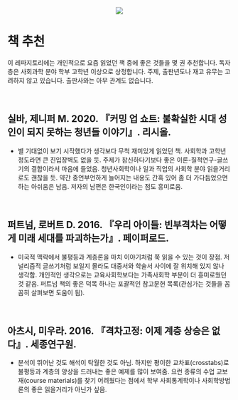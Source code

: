 <p align="center">
  <img src="https://github.com/hxk271/IntMedStats/blob/main/sb1.jpg">
</p>

# 책 추천

이 레파지토리에는 개인적으로 요즘 읽었던 책 중에 좋은 것들을 몇 권 추천합니다. 독자층은 사회과학 분야 학부 고학년 이상으로 상정합니다. 주제, 출판년도나 재고 유무는 고려하지 않고 있습니다. 출판사와는 아무 관계도 없습니다.


<br/>

## 실바,  제니퍼 M. 2020. 『커밍 업 쇼트: 불확실한 시대 성인이 되지 못하는 청년들 이야기』. 리시올.

- 별 기대없이 보기 시작했다가 생각보다 무척 재미있게 읽었던 책. 사회학과 고학년 정도라면 큰 진입장벽도 없을 듯. 주제가 참신하다기보다 좋은 이론-질적연구-글쓰기의 결합이라서 마음에 들었음. 청년사회학이나 일과 직업의 사회학 분야 읽을거리로도 괜찮을 듯. 약간 중언부언하게 늘어지는 내용도 간혹 있어 좀 더 가다듬었으면 하는 아쉬움은 남음. 저자의 남편은 한국인이라는 점도 흥미로움.


<br/>

## 퍼트넘, 로버트 D. 2016. 『우리 아이들: 빈부격차는 어떻게 미래 세대를 파괴하는가』. 페이퍼로드.

- 미국적 맥락에서 불평등과 계층론을 마치 이야기처럼 쭉 읽을 수 있는 것이 장점. 저널리즘적 글쓰기처럼 보일지 몰라도 대중서와 학술서 사이에 잘 위치해 있지 않나 생각함. 개인적인 생각으로는 교육사회학보다는 가족사회학 부분이 더 흥미로웠던 것 같음. 퍼트넘 책의 좋은 덕목 하나는 포괄적인 참고문헌 목록(관심가는 것들을 꼼꼼히 살펴보면 도움이 됨).


<br/>

## 아츠시, 미우라. 2016. 『격차고정: 이제 계층 상승은 없다』. 세종연구원.

- 분석이 뛰어난 것도 해석이 탁월한 것도 아님. 하지만 평이한 교차표(crosstabs)로 불평등과 계층의 양상을 드러내는 좋은 예제를 많이 보여줌. 요런 종류의 수업 교보재(course materials)를 찾기 어려웠다는 점에서 학부 사회통계학이나 사회학방법론의 좋은 읽을거리가 아닌가 싶음.



